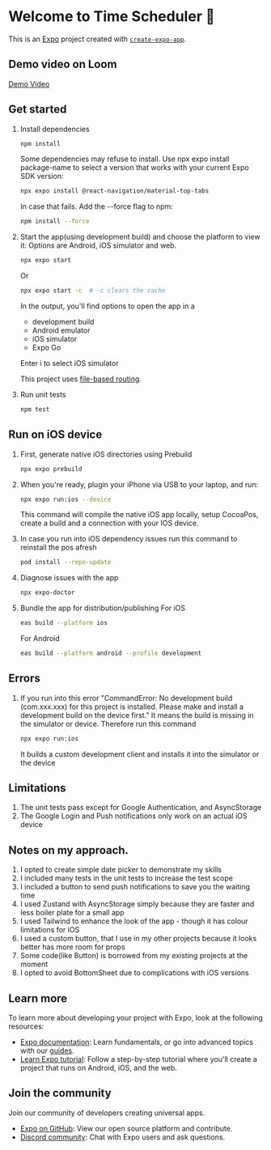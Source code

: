 # Welcome to Time Scheduler 👋

This is an [Expo](https://expo.dev) project created with [`create-expo-app`](https://www.npmjs.com/package/create-expo-app).

## Demo video on Loom
   [Demo Video](https://www.loom.com/share/7d65bfeec9a94071bc0e1012df842959?sid=2618c37e-ac4d-4185-9d2e-9c8e12e98cbc)


## Get started

1. Install dependencies

   ```bash
   npm install
   ```
   Some dependencies may refuse to install. Use npx expo install package-name to select a version that works with your current Expo SDK version:

   ```bash
   npx expo install @react-navigation/material-top-tabs
   ```

   In case that fails. Add the --force flag to npm:

   ```bash
   npm install --force
   ```

2. Start the app(using development build) and choose the platform to view it: Options are Android, iOS simulator and web.

   ```bash
   npx expo start
   ```

   Or

   ```bash
   npx expo start -c  # -c clears the cache
   ```

   In the output, you'll find options to open the app in a

   - development build
   - Android emulator
   - iOS simulator
   - Expo Go

   Enter i to select iOS simulator

   This project uses [file-based routing](https://docs.expo.dev/router/introduction).

3. Run unit tests

   ```bash
   npm test
   ```  

## Run on iOS device

1. First, generate native iOS directories using Prebuild

   ```bash
   npx expo prebuild
   ```

2. When you're ready, plugin your iPhone via USB to your laptop, and run:

   ```bash
   npx expo run:ios --device
   ```

   This command will compile the native iOS app locally, setup CocoaPos, create a build and a connection with your IOS device.

3. In case you run into iOS dependency issues run this command to reinstall the pos afresh

   ```bash
   pod install --repo-update
   ```

4. Diagnose issues with the app

   ```bash
   npx expo-doctor
   ```

5. Bundle the app for distribution/publishing
   For iOS
   ```bash
   eas build --platform ios
   ```

   For Android
   ```bash
   eas build --platform android --profile development
   ```

## Errors
1. If you run into this error "CommandError: No development build (com.xxx.xxx) for this project is installed. Please make and install a development build on the device first."
   It means the build is missing in the simulator or device. Therefore run this command
   ```bash
   npx expo run:ios
   ```

   It builds a custom development client and installs it into the simulator or the device
 
## Limitations
1. The unit tests pass except for Google Authentication, and AsyncStorage
2. The Google Login and Push notifications only work on an actual iOS device

## Notes on my approach.
1. I opted to create simple date picker to demonstrate my skills
2. I included many tests in the unit tests to increase the test scope
3. I included a button to send push notifications to save you the waiting time
4. I used Zustand with AsyncStorage simply because they are faster and less boiler plate for a small app
5. I used Tailwind to enhance the look of the app - though it has colour limitations for iOS
6. I used a custom button, that I use in my other projects because it looks better has more room for props
7. Some code(like Button) is borrowed from my existing projects at the moment
8. I opted to avoid BottomSheet due to complications with iOS versions

## Learn more

To learn more about developing your project with Expo, look at the following resources:

- [Expo documentation](https://docs.expo.dev/): Learn fundamentals, or go into advanced topics with our [guides](https://docs.expo.dev/guides).
- [Learn Expo tutorial](https://docs.expo.dev/tutorial/introduction/): Follow a step-by-step tutorial where you'll create a project that runs on Android, iOS, and the web.

## Join the community

Join our community of developers creating universal apps.

- [Expo on GitHub](https://github.com/expo/expo): View our open source platform and contribute.
- [Discord community](https://chat.expo.dev): Chat with Expo users and ask questions.
